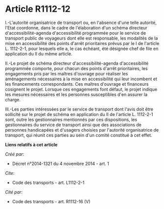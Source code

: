 # Article R1112-12

I.-L'autorité organisatrice de transport ou, en l'absence d'une telle autorité, l'Etat coordonne, dans le cadre de
l'élaboration d'un schéma directeur d'accessibilité-agenda d'accessibilité programmée pour le service de transport public de
voyageurs dont elle est responsable, les modalités de la mise en accessibilité des points d'arrêt prioritaires prévus par le
I de l'article L. 1112-2-1, pour lesquels elle a, le cas échéant, été désignée chef de file en application du II du même
article. 

II.-Le projet de schéma directeur d'accessibilité-agenda d'accessibilité programmée comporte, pour chacun des points d'arrêt
prioritaires, les engagements pris par les maîtres d'ouvrage pour réaliser les aménagements nécessaires à la mise en
accessibilité qui leur incombent et les financements correspondants. Ces maîtres d'ouvrage et financeurs cosignent le projet.
Lorsque ces engagements font défaut, le projet indique les mesures nécessaires et les personnes susceptibles d'en assurer la
charge. 

III.-Les parties intéressées par le service de transport dont l'avis doit être sollicité sur le projet de schéma en
application du II de l'article L. 1112-2-1 sont, outre les gestionnaires mentionnés par ces dispositions, les gestionnaires
du service de transport ainsi que des associations de personnes handicapées et d'usagers choisies par l'autorité
organisatrice de transport, qui réunit ces parties au sein d'un comité constitué à cet effet.

**Liens relatifs à cet article**

_Créé par_:

  - Décret n°2014-1321 du 4 novembre 2014 - art. 1

_Cite_:

  - Code des transports - art. L1112-2-1

_Cité par_:

  - Code des transports - art. R1112-16 (V)
